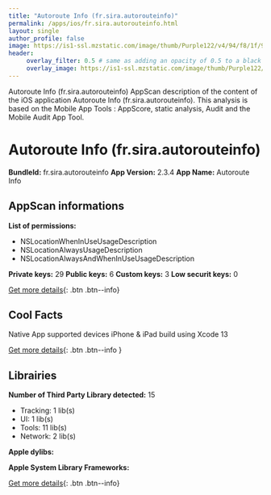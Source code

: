 ```yaml
---
title: "Autoroute Info (fr.sira.autorouteinfo)"
permalink: /apps/ios/fr.sira.autorouteinfo.html
layout: single
author_profile: false
image: https://is1-ssl.mzstatic.com/image/thumb/Purple122/v4/94/f8/1f/94f81fb2-bb95-86d8-b538-daa9b51ff215/AppIcon-0-0-1x_U007emarketing-0-0-0-4-0-0-sRGB-0-0-0-GLES2_U002c0-512MB-85-220-0-0.png/512x512bb.jpg
header: 
     overlay_filter: 0.5 # same as adding an opacity of 0.5 to a black background
     overlay_image: https://is1-ssl.mzstatic.com/image/thumb/Purple122/v4/94/f8/1f/94f81fb2-bb95-86d8-b538-daa9b51ff215/AppIcon-0-0-1x_U007emarketing-0-0-0-4-0-0-sRGB-0-0-0-GLES2_U002c0-512MB-85-220-0-0.png/512x512bb.jpg
---
```

Autoroute Info (fr.sira.autorouteinfo) AppScan description of the content of the iOS application Autoroute Info (fr.sira.autorouteinfo). This analysis is based on the Mobile App Tools : AppScore, static analysis, Audit and the Mobile Audit App Tool.

# Autoroute Info (fr.sira.autorouteinfo)

**BundleId:** fr.sira.autorouteinfo
**App Version:** 2.3.4
**App Name:** Autoroute Info


## AppScan informations 

**List of permissions:** 
- NSLocationWhenInUseUsageDescription
- NSLocationAlwaysUsageDescription
- NSLocationAlwaysAndWhenInUseUsageDescription
  
  
**Private keys:** 29
**Public keys:** 6
**Custom keys:** 3
**Low securit keys:** 0
  
[Get more details](/pricing.html){: .btn .btn--info}

## Cool Facts

Native App
supported devices iPhone & iPad
build using Xcode 13
  
[Get more details](/pricing.html){: .btn .btn--info }

## Librairies 
**Number of Third Party Library detected:** 15
- Tracking: 1 lib(s)
- UI: 1 lib(s)
- Tools: 11 lib(s)
- Network: 2 lib(s)


**Apple dylibs:**


**Apple System Library Frameworks:**


  
[Get more details](/pricing.html){: .btn .btn--info}

